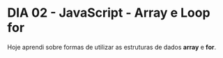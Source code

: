 # DIA 02 - JavaScript - Array e Loop for

Hoje aprendi sobre formas de utilizar as estruturas de dados **array** e **for**.

